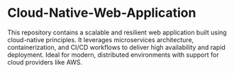 # Cloud-Native-Web-Application
This repository contains a scalable and resilient web application built using cloud-native principles. It leverages microservices architecture, containerization, and CI/CD workflows to deliver high availability and rapid deployment. Ideal for modern, distributed environments with support for cloud providers like AWS.
